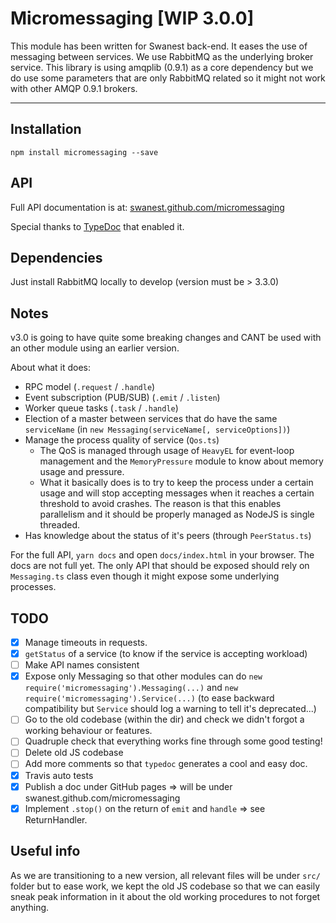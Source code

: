 # Micromessaging [WIP 3.0.0]

This module has been written for Swanest back-end. It eases the use of messaging between services.
We use RabbitMQ as the underlying broker service.
This library is using amqplib (0.9.1) as a core dependency but we do use some parameters that are only RabbitMQ related so it might not work with other AMQP 0.9.1 brokers. 

----------


## Installation

`npm install micromessaging --save`

## API

Full API documentation is at: [swanest.github.com/micromessaging](https://swanest.github.com/micromessaging)

Special thanks to [TypeDoc](http://typedoc.org/) that enabled it.

## Dependencies

Just install RabbitMQ locally to develop (version must be > 3.3.0)

## Notes

v3.0 is going to have quite some breaking changes and CANT be used with an other module using an earlier version.

About what it does:
*  RPC model (`.request` / `.handle`)
*  Event subscription (PUB/SUB) (`.emit` / `.listen`)
*  Worker queue tasks (`.task` / `.handle`)
*  Election of a master between services that do have the same `serviceName` (in `new Messaging(serviceName[, serviceOptions])`)
*  Manage the process quality of service (`Qos.ts`)
   *  The QoS is managed through usage of `HeavyEL` for event-loop management and the `MemoryPressure` module to know about memory usage and pressure.
   *  What it basically does is to try to keep the process under a certain usage and will stop accepting messages when it reaches a certain threshold to avoid crashes. The reason is that this enables parallelism and it should be properly managed as NodeJS is single threaded.
*  Has knowledge about the status of it's peers (through `PeerStatus.ts`)

For the full API, `yarn docs` and open `docs/index.html` in your browser. The docs are not full yet.
The only API that should be exposed should rely on `Messaging.ts` class even though it might expose some underlying processes.

## TODO

* [x] Manage timeouts in requests.
* [x] `getStatus` of a service (to know if the service is accepting workload)
* [ ] Make API names consistent
* [x] Expose only Messaging so that other modules can do `new require('micromessaging').Messaging(...)` and `new require('micromessaging').Service(...)` (to ease backward compatibility but `Service` should log a warning to tell it's deprecated...)
* [ ] Go to the old codebase (within the dir) and check we didn't forgot a working behaviour or features.
* [ ] Quadruple check that everything works fine through some good testing!
* [ ] Delete old JS codebase
* [ ] Add more comments so that `typedoc` generates a cool and easy doc.
* [x] Travis auto tests
* [x] Publish a doc under GitHub pages => will be under swanest.github.com/micromessaging
* [x] Implement `.stop()` on the return of `emit` and `handle` => see ReturnHandler.

## Useful info

As we are transitioning to a new version, all relevant files will be under `src/` folder but
to ease work, we kept the old JS codebase so that we can easily sneak peak information in it about the old working procedures to not forget anything.